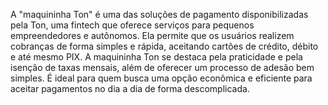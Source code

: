 A "maquininha Ton" é uma das soluções de pagamento disponibilizadas pela Ton, uma fintech que oferece serviços para pequenos empreendedores e autônomos. Ela permite que os usuários realizem cobranças de forma simples e rápida, aceitando cartões de crédito, débito e até mesmo PIX. A maquininha Ton se destaca pela praticidade e pela isenção de taxas mensais, além de oferecer um processo de adesão bem simples. É ideal para quem busca uma opção econômica e eficiente para aceitar pagamentos no dia a dia de forma descomplicada.